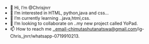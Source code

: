 - 👋 Hi, I’m @Chrisjnrr
- 👀 I’m interested in HTML, python,java and css...
- 🌱 I’m currently learning ..java,html,css.
- 💞️ I’m looking to collaborate on ..my new project called YoPad.
- 📫 How to reach me ..email-chimutashutanatswa@gmail.com/ig-Chris_jnrr/whatsapp-0719910213.

<!---
Chrisjnrr/Chrisjnrr is a ✨ special ✨ repository because its `README.md` (this file) appears on your GitHub profile.
You can click the Preview link to take a look at your changes.
--->
